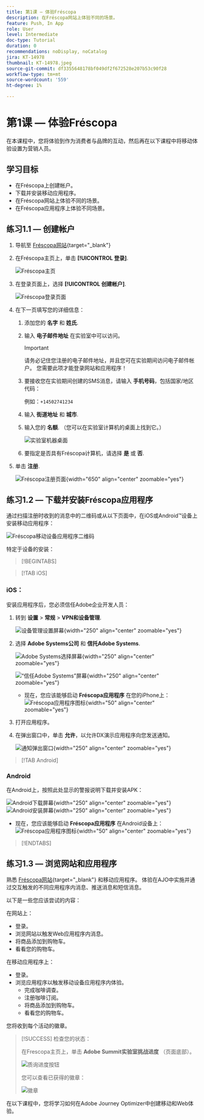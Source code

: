 ```yaml
---
title: 第1课 — 体验Fréscopa
description: 在Fréscopa网站上体验不同的场景。
feature: Push, In App
role: User
level: Intermediate
doc-type: Tutorial
duration: 0
recommendations: noDisplay, noCatalog
jira: KT-14978
thumbnail: KT-14978.jpeg
source-git-commit: df3355648178bf049df2f672528e207b53c90f28
workflow-type: tm+mt
source-wordcount: '559'
ht-degree: 1%

---
```



# 第1课 — 体验Fréscopa

在本课程中，您将体验到作为消费者与品牌的互动，然后再在以下课程中将移动体验设置为营销人员。

## 学习目标

* 在Fréscopa上创建帐户。
* 下载并安装移动应用程序。
* 在Fréscopa网站上体验不同的场景。
* 在Fréscopa应用程序上体验不同场景。

## 练习1.1 — 创建帐户

1. 导航至 [Fréscopa网站](https://dsn.adobe.com/p/adobe-summit-2024?token=eyJhbGciOiJIUzI1NiIsInR5cCI6IkpXVCJ9.eyJpZCI6ImFub255bW91cyIsImVtYWlsIjoiYW5vbnltb3VzQGFkb2JlLmNvbSIsImlzc3VlciI6InNoYXJlZC1saW5rIiwiYXJnb24iOnsiYWNjZXNzIjoicmVhZC1wcm9qZWN0IiwicHJvamVjdElkIjoiYWRvYmUtc3VtbWl0LTIwMjQifSwiaWF0IjoxNzA5NjAyMzQzLCJleHAiOjE3MTE0MTY3NDN9.V3zEKnVL3vGpPqr_34XjnJ5PSYKApYviBE02zyBalsY){target="_blank"}

1. 在Fréscopa主页上，单击 **[!UICONTROL 登录]**.

   ![Fréscopa主页](/help/summit/l820-lab-workbook/assets/1-1-1-frescopa-homepage.png "Fréscopa主页")

1. 在登录页面上，选择 **[!UICONTROL 创建帐户]**.

   ![Fréscopa登录页面](/help/summit/l820-lab-workbook/assets/1-1-2-frescopa-sign-in-page.png "Fréscopa登录")

1. 在下一页填写您的详细信息：

   1. 添加您的 **名字** 和 **姓氏**.

   1. 输入 **电子邮件地址** 在实验室中可以访问。

      >[!IMPORTANT]
      > 请务必记住您注册的电子邮件地址，并且您可在实验期间访问电子邮件帐户。 您需要此项才能登录网站和应用程序！

   1. 要接收您在实验期间创建的SMS消息，请输入 **手机号码**，包括国家/地区代码：

      例如：`+14502741234`

   1. 输入 **街道地址** 和 **城市**.

   1. 输入您的 **名额**. （您可以在实验室计算机的桌面上找到它。）

      ![实验室机器桌面](/help/summit/l820-lab-workbook/assets/locate-seat-number.png)

   1. 要指定是否具有Fréscopa计算机，请选择 **是** 或 **否**.

1. 单击 **注册**.

   ![Fréscopa注册页面](/help/summit/l820-lab-workbook/assets/1-1-3-frescopa-registration-page.png){width="650" align="center" zoomable="yes"}

## 练习1.2 — 下载并安装Fréscopa应用程序

通过扫描注册时收到的消息中的二维码或从以下页面中，在iOS或Android™设备上安装移动应用程序：

![Fréscopa移动设备应用程序二维码](/help/summit/l820-lab-workbook/assets/1-2-1-qr-codes.png "Fréscopa移动设备应用程序二维码")

特定于设备的安装：

>[!BEGINTABS]

>[!TAB iOS]

### iOS：

安装应用程序后，您必须信任Adobe企业开发人员：

1. 转到 **设置** > **常规** > **VPN和设备管理**.

   ![设备管理设置屏幕](/help/summit/l820-lab-workbook/assets/1-2-2-device-management-screen.PNG "设备管理设置屏幕"){width="250" align="center" zoomable="yes"}

1. 选择 **Adobe Systems公司** 和 **信托Adobe Systems**.

   ![Adobe Systems选择屏幕](/help/summit/l820-lab-workbook/assets/1-2-3-adobe-systems.PNG "Adobe Systems选择屏幕"){width="250" align="center" zoomable="yes"}
   <br>

   ![“信任Adobe Systems”屏幕](/help/summit/l820-lab-workbook/assets/1-2-4-trust-adobe.PNG){width="250" align="center" zoomable="yes"}

   * 现在，您应该能够启动 **Fréscopa应用程序** 在您的iPhone上： ![Fréscopa应用程序图标](/help/summit/l820-lab-workbook/assets/1-2-app-icon.png){width="50" align="center" zoomable="yes"}


1. 打开应用程序。

1. 在弹出窗口中，单击 **允许**，以允许DX演示应用程序向您发送通知。

   ![通知弹出窗口](/help/summit/l820-lab-workbook/assets/1-2-allow-notifications.png){width="250" align="center" zoomable="yes"}

>[!TAB Android]

### Android

在Android上，按照此处显示的警报说明下载并安装APK：

![Android下载屏幕](/help/summit/l820-lab-workbook/assets/1-2-5-android-download.jpg "Android下载屏幕"){width="250" align="center" zoomable="yes"}
<br>
![Android安装屏幕](/help/summit/l820-lab-workbook/assets/1-2-6-android-installation.jpg){width="250" align="center" zoomable="yes"}

* 现在，您应该能够启动 **Fréscopa应用程序** 在Android设备上： ![Fréscopa应用程序图标](/help/summit/l820-lab-workbook/assets/1-2-app-icon.png){width="50" align="center" zoomable="yes"}

>[!ENDTABS]

## 练习1.3 — 浏览网站和应用程序

熟悉 [Fréscopa网站](https://dsn.adobe.com/web/adobe-summit-2024?token=eyJhbGciOiJIUzI1NiIsInR5cCI6IkpXVCJ9.eyJpZCI6ImFub255bW91cyIsImVtYWlsIjoiYW5vbnltb3VzQGFkb2JlLmNvbSIsImlzc3VlciI6InNoYXJlZC1saW5rIiwiYXJnb24iOnsiYWNjZXNzIjoicmVhZC1wcm9qZWN0IiwicHJvamVjdElkIjoiYWRvYmUtc3VtbWl0LTIwMjQifSwiaWF0IjoxNzA4NjQyNTU4LCJleHAiOjE3MTA0NTY5NTh9.m4N8Bs5ZB1jYbUSdl1B6MaYJvUiolIYI_T_TcR-xMfU){target="_blank"} 和移动应用程序。 体验在AJO中实施并通过交互触发的不同应用程序内消息、推送消息和短信消息。

以下是一些您应该尝试的内容：

在网站上：

* 登录。
* 浏览网站以触发Web应用程序内消息。
* 将商品添加到购物车。
* 看看您的购物车。

在移动应用程序上：

* 登录。
* 浏览应用程序以触发移动设备应用程序内体验。
   * 完成咖啡调查。
   * 注册咖啡订阅。
   * 将商品添加到购物车。
   * 看看您的购物车。

您将收到每个活动的徽章。

>[!SUCCESS]
>检查您的状态：
>
>在Frescopa主页上，单击 **Adobe Summit实验室挑战进度** （页面底部）。
> 
>  ![质询进度按钮](/help/summit/l820-lab-workbook/assets/1-3-challenge-progress-button.png)
>
> 您可以查看已获得的徽章：
> 
> ![徽章](/help/summit/l820-lab-workbook/assets/1-3-badges.png)

在以下课程中，您将学习如何在Adobe Journey Optimizer中创建移动和Web体验。

[def]: /help/summit/l820-lab-workbook/assets/1-2-4-trust-adobe.PNG
